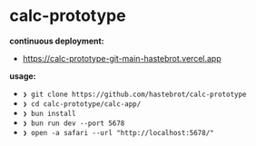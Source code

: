 # calc-prototype

**continuous deployment:**

- https://calc-prototype-git-main-hastebrot.vercel.app

**usage:**

- `❯ git clone https://github.com/hastebrot/calc-prototype`
- `❯ cd calc-prototype/calc-app/`
- `❯ bun install`
- `❯ bun run dev --port 5678`
- `❯ open -a safari --url "http://localhost:5678/"`
